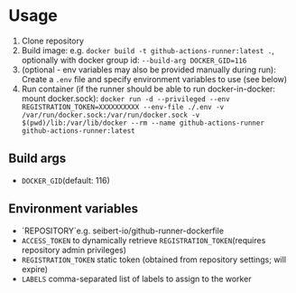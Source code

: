 # Usage

1. Clone repository
2. Build image: e.g. `docker build -t github-actions-runner:latest .`, optionally with docker group id: `--build-arg DOCKER_GID=116`
3. (optional - env variables may also be provided manually during run): Create a `.env` file and specify environment variables to use (see below)
4. Run container (if the runner should be able to run docker-in-docker: mount docker.sock): `docker run -d --privileged --env REGISTRATION_TOKEN=XXXXXXXXXX --env-file ./.env -v /var/run/docker.sock:/var/run/docker.sock -v $(pwd)/lib:/var/lib/docker --rm --name github-actions-runner  github-actions-runner:latest`

## Build args
- `DOCKER_GID`(default: 116)

## Environment variables
- ´REPOSITORY`e.g. seibert-io/github-runner-dockerfile
- `ACCESS_TOKEN` to dynamically retrieve `REGISTRATION_TOKEN`(requires repository admin privileges)
- `REGISTRATION_TOKEN` static token (obtained from repository settings; will expire)
- `LABELS` comma-separated list of labels to assign to the worker

  
